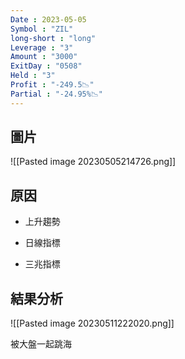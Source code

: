 ```yaml
---
Date : 2023-05-05
Symbol : "ZIL"
long-short : "long"
Leverage : "3"
Amount : "3000"
ExitDay : "0508"
Held : "3"
Profit : "-249.5📉"
Partial : "-24.95%📉"
---
```


## 圖片

![[Pasted image 20230505214726.png]]
## 原因

- 上升趨勢

- 日線指標

- 三兆指標

## 結果分析

![[Pasted image 20230511222020.png]]

被大盤一起跳海